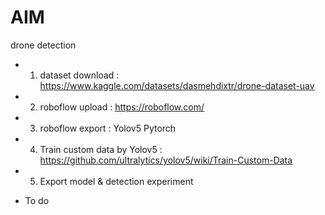 # AIM
drone detection


- 1. dataset download : https://www.kaggle.com/datasets/dasmehdixtr/drone-dataset-uav
- 2. roboflow upload : https://roboflow.com/
- 3. roboflow export : Yolov5 Pytorch
- 4. Train custom data by Yolov5 : https://github.com/ultralytics/yolov5/wiki/Train-Custom-Data
- 5. Export model & detection experiment

- To do

